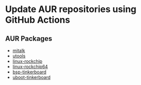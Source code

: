 Update AUR repositories using GitHub Actions
============================================

## AUR Packages

* [mitalk](https://aur.archlinux.org/pkgbase/mitalk)
* [utools](https://aur.archlinux.org/pkgbase/utools)
* [linux-rockchip](https://aur.archlinux.org/pkgbase/linux-rockchip)
* [linux-rockchip64](https://aur.archlinux.org/pkgbase/linux-rockchip64)
* [bsp-tinkerboard](https://aur.archlinux.org/pkgbase/bsp-tinkerboard)
* [uboot-tinkerboard](https://aur.archlinux.org/pkgbase/uboot-tinkerboard)
